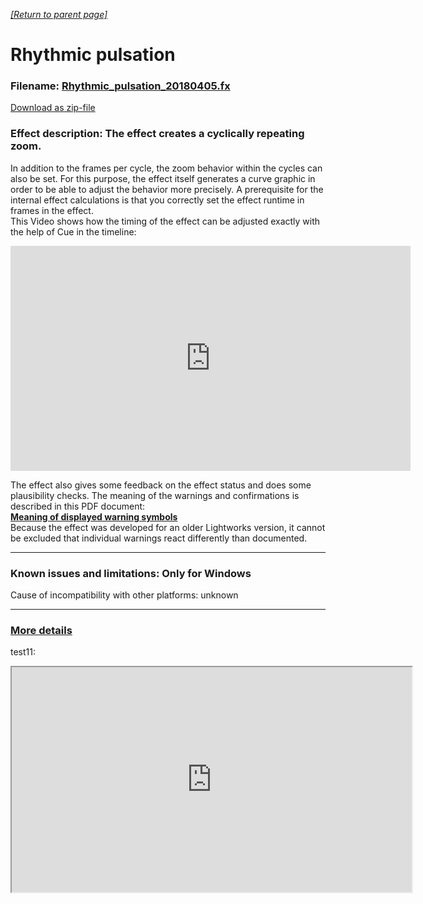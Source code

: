 
*[[Return to parent page]](../README.md)*  
# Rhythmic pulsation

### Filename: <a href="Rhythmic_pulsation_20180405.fx" download>Rhythmic_pulsation_20180405.fx</a> 
[Download as zip-file](Rhythmic_pulsation_20180405.zip)

### Effect description:  The effect creates a cyclically repeating zoom. 
In addition to the frames per cycle, the zoom behavior within the cycles can also be set. For this purpose, the effect itself generates a curve graphic in order to be able to adjust the behavior more precisely. 
A prerequisite for the internal effect calculations is that you correctly set the effect runtime in frames in the effect.  
This Video shows how the timing of the effect can be adjusted exactly with the help of Cue in the timeline:
<iframe width="640"  height="360"  src="https://www.youtube.com/embed/YYAMn6vOAbo" frameborder="0" allow="accelerometer; autoplay; encrypted-media; gyroscope; picture-in-picture" allowfullscreen></iframe> 
  
  
The effect also gives some feedback on the effect status and does some plausibility checks. The meaning of the warnings and confirmations is described in this PDF document:  
**[Meaning of displayed warning symbols][2]**  
Because the effect was developed for an older Lightworks version, it cannot be excluded that individual warnings react differently than documented.

--------------------------------------------------------------------------

### Known issues and limitations: Only for Windows 
Cause of incompatibility with other platforms: unknown

--------------------------------------------------------------------------

### [More details](Documentation/Details.md)  

test11:

<iframe width="640"  height="360"  src="https://www.youtube.com/embed/YYAMn6vOAbo" allowfullscreen></iframe>


[2]:Documentation/warning_symbols.pdf
